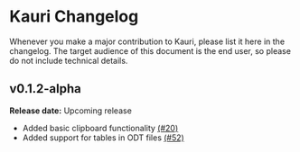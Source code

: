 # Kauri Changelog

Whenever you make a major contribution to Kauri, please list it here in the
changelog. The target audience of this document is the end user, so please do
not include technical details.

## v0.1.2-alpha

**Release date:** Upcoming release

 - Added basic clipboard functionality [(#20)](https://github.com/sean0x42/kauri/pull/20)
 - Added support for tables in ODT files [(#52)](https://github.com/sean0x42/kauri/pull/52)

